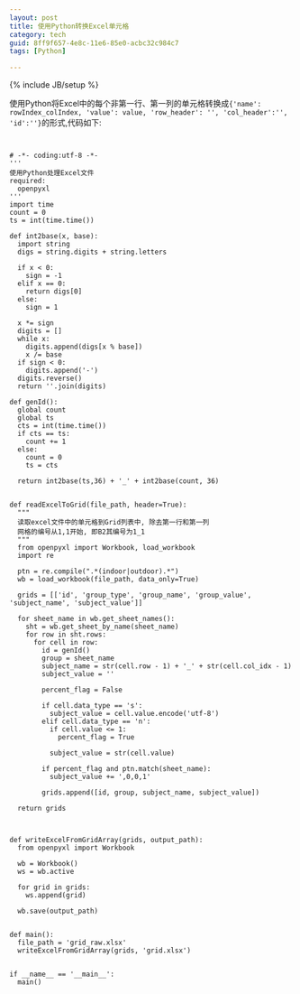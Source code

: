 ```yaml
---
layout: post
title: 使用Python转换Excel单元格
category: tech
guid: 8ff9f657-4e8c-11e6-85e0-acbc32c984c7
tags: [Python]

---
```

{% include JB/setup %}

使用Python将Excel中的每个非第一行、第一列的单元格转换成`{'name': rowIndex_colIndex, 'value': value, 'row_header': '', 'col_header':'', 'id':''}`的形式,代码如下:

<pre>
<code class="Python">

# -*- coding:utf-8 -*-
'''
使用Python处理Excel文件
required:
  openpyxl
'''
import time
count = 0
ts = int(time.time())

def int2base(x, base):
  import string
  digs = string.digits + string.letters
  
  if x < 0: 
    sign = -1
  elif x == 0: 
    return digs[0]
  else: 
    sign = 1
  
  x *= sign
  digits = []
  while x:
    digits.append(digs[x % base])
    x /= base
  if sign < 0:
    digits.append('-')
  digits.reverse()
  return ''.join(digits)

def genId():
  global count
  global ts
  cts = int(time.time())
  if cts == ts:
    count += 1
  else:
    count = 0
    ts = cts
  
  return int2base(ts,36) + '_' + int2base(count, 36)


def readExcelToGrid(file_path, header=True):
  """
  读取excel文件中的单元格到Grid列表中, 除去第一行和第一列
  网格的编号从1,1开始, 即B2其编号为1_1
  """
  from openpyxl import Workbook, load_workbook
  import re
  
  ptn = re.compile(".*(indoor|outdoor).*")
  wb = load_workbook(file_path, data_only=True)
  
  grids = [['id', 'group_type', 'group_name', 'group_value', 'subject_name', 'subject_value']]  
  
  for sheet_name in wb.get_sheet_names(): 
    sht = wb.get_sheet_by_name(sheet_name)
    for row in sht.rows:
      for cell in row:
        id = genId()
        group = sheet_name
        subject_name = str(cell.row - 1) + '_' + str(cell.col_idx - 1)
        subject_value = ''
        
        percent_flag = False
        
        if cell.data_type == 's':
          subject_value = cell.value.encode('utf-8')
        elif cell.data_type == 'n':
          if cell.value <= 1:
            percent_flag = True
          
          subject_value = str(cell.value)
        
        if percent_flag and ptn.match(sheet_name):
          subject_value += ',0,0,1'
        
        grids.append([id, group, subject_name, subject_value])
    
  return grids
  


def writeExcelFromGridArray(grids, output_path):
  from openpyxl import Workbook
    
  wb = Workbook()
  ws = wb.active
  
  for grid in grids:
    ws.append(grid)
    
  wb.save(output_path)


def main():
  file_path = 'grid_raw.xlsx'
  writeExcelFromGridArray(grids, 'grid.xlsx')
  

if __name__ == '__main__':
  main()
  
</code>
</pre>



